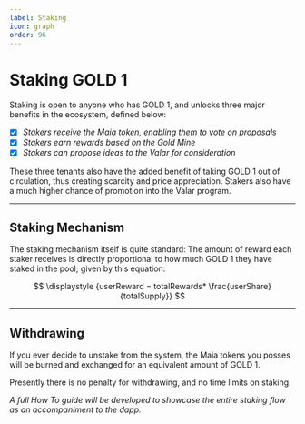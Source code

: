 ```yaml
---
label: Staking
icon: graph
order: 96
---
```


# Staking GOLD 1

Staking is open to anyone who has GOLD 1, and unlocks three major benefits in the ecosystem, defined below:

- [x] *Stakers receive the Maia token, enabling them to vote on proposals*
- [x] *Stakers earn rewards based on the Gold Mine*
- [x] *Stakers can propose ideas to the Valar for consideration*

These three tenants also have the added benefit of taking GOLD 1 out of circulation, thus creating scarcity and price appreciation. Stakers also have a much higher chance of promotion into the Valar program.

---

## Staking Mechanism
The staking mechanism itself is quite standard: The amount of reward each staker receives is directly proportional to how much GOLD 1 they have staked in the pool; given by this equation:

$$
\displaystyle {userReward = totalRewards* \frac{userShare}{totalSupply}}
$$

---

## Withdrawing
If you ever decide to unstake from the system, the Maia tokens you posses will be burned and exchanged for an equivalent amount of GOLD 1.

Presently there is no penalty for withdrawing, and no time limits on staking.

*A full How To guide will be developed to showcase the entire staking flow as an accompaniment to the dapp.*

